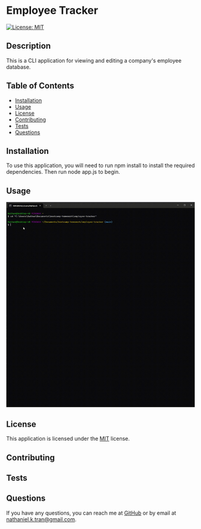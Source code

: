 
# Employee Tracker

[![License: MIT](https://img.shields.io/badge/License-MIT-yellow.svg)](https://opensource.org/licenses/MIT)

## Description
This is a CLI application for viewing and editing a company's employee database. 

## Table of Contents
- [Installation](#installation)
- [Usage](#usage)
- [License](#license)
- [Contributing](#contributing)
- [Tests](#tests)
- [Questions](#questions)

## Installation
To use this application, you will need to run npm install to install the required dependencies. Then run node app.js to begin.

## Usage

![Recording](./assets/Recording%202023-09-29%20110537.gif)

## License
This application is licensed under the [MIT](https://opensource.org/licenses/MIT) license.

## Contributing


## Tests


## Questions
If you have any questions, you can reach me at [GitHub](https://github.com/n810tran) or by email at nathaniel.k.tran@gmail.com.
